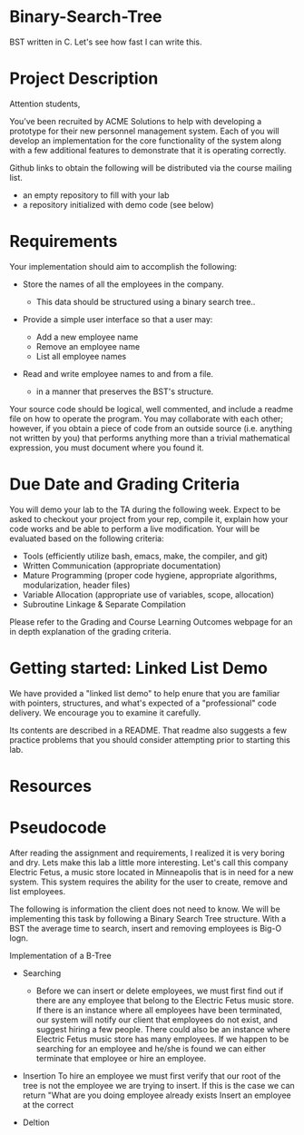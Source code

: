 # Binary-Search-Tree
BST written in C. Let's see how fast I can write this. 

Project Description
======

Attention students,

You’ve been recruited by ACME Solutions to help with developing a prototype for their new personnel management system.  Each of you will develop an implementation for the core functionality of the system along with a few additional features to demonstrate that it is operating correctly.  

Github links to obtain the following will be distributed via the course mailing list. 

- an empty repository to fill with your lab
- a repository initialized with demo code (see below) 


Requirements
============

Your implementation should aim to accomplish the following:

- Store the names of all the employees in the company.
  - This data should be structured using a binary search tree..

- Provide a simple user interface so that a user may:
  - Add a new employee name
  - Remove an employee name
  - List all employee names

- Read and write employee names to and from a file. 
  - in a manner that preserves the BST's structure.
  
Your source code should be logical, well commented, and include a readme file on how to operate the program.  You may collaborate with each other; however, if you obtain a piece of code from an outside source (i.e. anything not written by you) that performs anything more than a trivial mathematical expression, you must document where you found it.  

Due Date and Grading Criteria
=============================

You will demo your lab to the TA during the following week.  Expect to be asked to checkout your project from your rep, compile it, explain how your code works and be able to perform a live modification.  Your will be evaluated based on the following criteria:

- Tools (efficiently utilize bash, emacs, make, the compiler, and git)
- Written Communication (appropriate documentation)
- Mature Programming (proper code hygiene, appropriate algorithms, modularization, header files)
- Variable Allocation (appropriate use of variables, scope, allocation)
- Subroutine Linkage & Separate Compilation 

Please refer to the Grading and Course Learning Outcomes webpage for an in depth explanation of the grading criteria.

Getting started: Linked List Demo
=================================

We have provided a "linked list demo" to help enure that you are familiar with pointers, structures, and what's expected of a "professional" code delivery.  We encourage you to examine it carefully.

Its contents are described in a README.  That readme also suggests a few practice problems that you should consider attempting prior to starting this lab.

Resources 
=========

Pseudocode
=========

After reading the assignment and requirements, I realized it is very boring and dry. Lets make this lab a little more interesting. Let's call this company Electric Fetus, a music store located in Minneapolis that is in need for a new system. This system requires the ability for the user to create, remove and list employees. 

The following is information the client does not need to know. We will be implementing this task by following a Binary Search Tree structure. With a BST the average time to search, insert and removing employees is Big-O logn. 

Implementation of a B-Tree

 - Searching
    - Before we can insert or delete employees, we must first find out if there are any employee that belong to the Electric Fetus music store. If there is an instance where all employees have been terminated, our system will notify our client that employees do not exist, and suggest hiring a few people. There could also be an instance where Electric Fetus music store has many employees. If we happen to be searching for an employee and he/she is found we can either terminate that employee or hire an employee. 
   
 - Insertion 
    To hire an employee we must first verify that our root of the tree is not the employee we are trying to insert. If this is the case we can return "What are you doing employee already exists Insert an employee at the correct 
    
    
 - Deltion 






